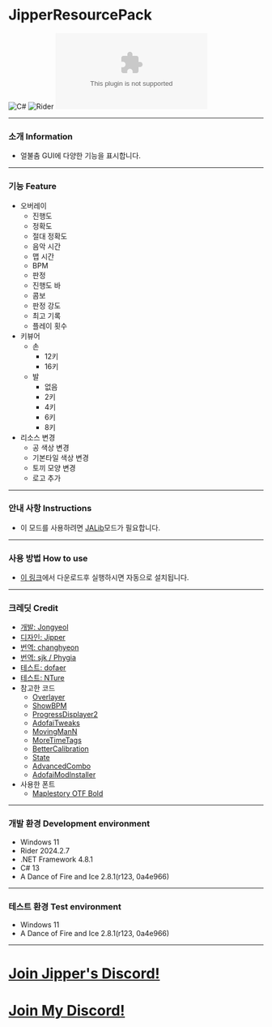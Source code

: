 # JipperResourcePack
![C#](https://img.shields.io/badge/Lang-Csharp-c9c8e4.svg?&logo=c#)
![Rider](https://img.shields.io/badge/IDE-Rider-c9c8e4.svg?&logo=rider)
![Download](https://img.shields.io/github/downloads/Jongye0l/JipperResourcePack/JipperResourcePack.zip)

---
### 소개 Information
* 얼불춤 GUI에 다양한 기능을 표시합니다.
---
### 기능 Feature
* 오버레이
  * 진행도
  * 정확도
  * 절대 정확도
  * 음악 시간
  * 맵 시간
  * BPM
  * 판정
  * 진행도 바
  * 콤보
  * 판정 강도
  * 최고 기록
  * 플레이 횟수
* 키뷰어
  * 손
    * 12키
    * 16키
  * 발
    * 없음
    * 2키
    * 4키
    * 6키
    * 8키
* 리소스 변경
  * 공 색상 변경
  * 기본타일 색상 변경
  * 토끼 모양 변경
  * 로고 추가
---
### 안내 사항 Instructions
* 이 모드를 사용하려면 [JALib](https://github.com/Jongye0l/JALib/releases)모드가 필요합니다.
---
### 사용 방법 How to use
* [이 링크](https://github.com/Jongye0l/JipperResourcePack/releases/v1.0.0.0/JipperResourcePack%20Installer.exe)에서 다운로드후 실행하시면 자동으로 설치됩니다.
---
### 크레딧 Credit
* [개발: Jongyeol](https://www.youtube.com/@Jongyeol)
* [디자인: Jipper](https://www.youtube.com/@jipper1214)
* [번역: changhyeon](https://www.youtube.com/@changhyeon7492)
* [번역: sjk / Phygia](https://www.youtube.com/@sjk04_)
* [테스트: dofaer](https://www.youtube.com/@%EB%8F%84%ED%8E%98)
* [테스트: NTure](https://www.youtube.com/@NTure_1253)
* 참고한 코드
  * [Overlayer](https://github.com/c3nb/Overlayer/tree/2cdf95b13add797f9c274d5766786c24c54adb9f)
  * [ShowBPM](https://github.com/FLOWERs-Modding/ADOFAI_ShowBPM)
  * [ProgressDisplayer2](https://github.com/FLOWERs-Modding/ADOFAI_ProgressDisplayer2)
  * [AdofaiTweaks](https://github.com/PizzaLovers007/AdofaiTweaks)
  * [MovingManN](https://github.com/Jongye0l/JIpper-Overlayer/blob/main/Scripts/MovingManN.js)
  * [MoreTimeTags](https://github.com/Jongye0l/MoreTimeTags)
  * [BetterCalibration](https://github.com/Jongye0l/BetterCalibration)
  * [State](https://github.com/Jongye0l/State)
  * [AdvancedCombo](https://github.com/Jongye0l/AdvancedCombo)
  * [AdofaiModInstaller](https://github.com/tjwogud/AdofaiModInstaller)
* 사용한 폰트
  * [Maplestory OTF Bold](https://fontmeme.com/ktype/maplestory-font)
---
### 개발 환경 Development environment
* Windows 11
* Rider 2024.2.7
* .NET Framework 4.8.1
* C# 13
* A Dance of Fire and Ice 2.8.1(r123, 0a4e966)
---
### 테스트 환경 Test environment
* Windows 11
* A Dance of Fire and Ice 2.8.1(r123, 0a4e966)
---
# [Join Jipper's Discord!](https://discord.gg/qTbnPhY7YA)
# [Join My Discord!](https://discord.jongyeol.kr)
